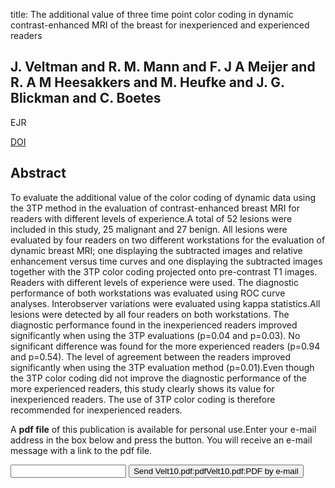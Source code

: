 title: The additional value of three time point color coding in dynamic contrast-enhanced MRI of the breast for inexperienced and experienced readers

## J. Veltman and R. M. Mann and F. J A Meijer and R. A M Heesakkers and M. Heufke and J. G. Blickman and C. Boetes
EJR

<a href="https://doi.org/10.1016/j.ejrad.2009.03.053">DOI</a>

## Abstract
To evaluate the additional value of the color coding of dynamic data using the 3TP method in the evaluation of contrast-enhanced breast MRI for readers with different levels of experience.A total of 52 lesions were included in this study, 25 malignant and 27 benign. All lesions were evaluated by four readers on two different workstations for the evaluation of dynamic breast MRI; one displaying the subtracted images and relative enhancement versus time curves and one displaying the subtracted images together with the 3TP color coding projected onto pre-contrast T1 images. Readers with different levels of experience were used. The diagnostic performance of both workstations was evaluated using ROC curve analyses. Interobserver variations were evaluated using kappa statistics.All lesions were detected by all four readers on both workstations. The diagnostic performance found in the inexperienced readers improved significantly when using the 3TP evaluations (p=0.04 and p=0.03). No significant difference was found for the more experienced readers (p=0.94 and p=0.54). The level of agreement between the readers improved significantly when using the 3TP evaluation method (p=0.01).Even though the 3TP color coding did not improve the diagnostic performance of the more experienced readers, this study clearly shows its value for inexperienced readers. The use of 3TP color coding is therefore recommended for inexperienced readers.

A <b>pdf file</b> of this publication is available for personal use.Enter your e-mail address in the box below and press the button. You will receive an e-mail message with a link to the pdf file.
<form action="sender.php">  <input type="text" name="email">  <input type="submit" value="Send Velt10.pdf:pdfVelt10.pdf:PDF by e-mail"></form>